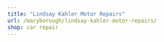 ```yaml
---
title: "Lindsay Kahler Motor Repairs"
url: /maryborough/lindsay-kahler-motor-repairs/
shop: car repair
---
```

